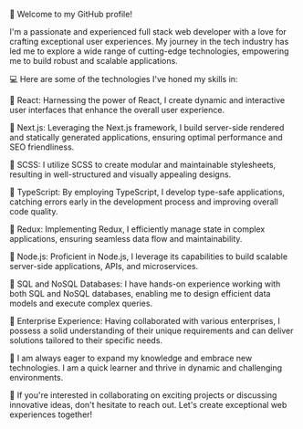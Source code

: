👋 Welcome to my GitHub profile!

I'm a passionate and experienced full stack web developer with a love for crafting exceptional user experiences. My journey in the tech industry has led me to explore a wide range of cutting-edge technologies, empowering me to build robust and scalable applications.

💻 Here are some of the technologies I've honed my skills in:

🔹 React: Harnessing the power of React, I create dynamic and interactive user interfaces that enhance the overall user experience.

🔹 Next.js: Leveraging the Next.js framework, I build server-side rendered and statically generated applications, ensuring optimal performance and SEO friendliness.

🔹 SCSS: I utilize SCSS to create modular and maintainable stylesheets, resulting in well-structured and visually appealing designs.

🔹 TypeScript: By employing TypeScript, I develop type-safe applications, catching errors early in the development process and improving overall code quality.

🔹 Redux: Implementing Redux, I efficiently manage state in complex applications, ensuring seamless data flow and maintainability.

🔹 Node.js: Proficient in Node.js, I leverage its capabilities to build scalable server-side applications, APIs, and microservices.

🔹 SQL and NoSQL Databases: I have hands-on experience working with both SQL and NoSQL databases, enabling me to design efficient data models and execute complex queries.

🔹 Enterprise Experience: Having collaborated with various enterprises, I possess a solid understanding of their unique requirements and can deliver solutions tailored to their specific needs.

🚀 I am always eager to expand my knowledge and embrace new technologies. I am a quick learner and thrive in dynamic and challenging environments.

🌟 If you're interested in collaborating on exciting projects or discussing innovative ideas, don't hesitate to reach out. Let's create exceptional web experiences together!
